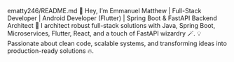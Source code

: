  ematty246/README.md
👋 Hey, I’m Emmanuel Matthew | Full-Stack Developer | Android Developer (Flutter) | Spring Boot & FastAPI Backend Architect
🚀 I architect robust full-stack solutions with Java, Spring Boot, Microservices, Flutter, React, and a touch of FastAPI wizardry 🪄.
💡 Passionate about clean code, scalable systems, and transforming ideas into production-ready solutions 🔥.
